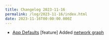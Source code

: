 ```yaml
---
title: Changelog 2023-11-16
permalink: /log/2023-11-16/index.html
date: 2023-11-16T00:00:00.000Z
---
```


- [App Defaults](https://defaults.rknight.me) [feature] Added [network graph](https://defaults.rknight.me/network)